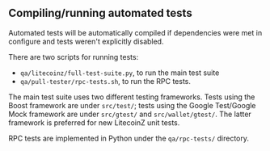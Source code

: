 Compiling/running automated tests
---------------------------------

Automated tests will be automatically compiled if dependencies were met in configure
and tests weren't explicitly disabled.

There are two scripts for running tests:

* ``qa/litecoinz/full-test-suite.py``, to run the main test suite
* ``qa/pull-tester/rpc-tests.sh``, to run the RPC tests.

The main test suite uses two different testing frameworks. Tests using the Boost
framework are under ``src/test/``; tests using the Google Test/Google Mock
framework are under ``src/gtest/`` and ``src/wallet/gtest/``. The latter framework
is preferred for new LitecoinZ unit tests.

RPC tests are implemented in Python under the ``qa/rpc-tests/`` directory.
